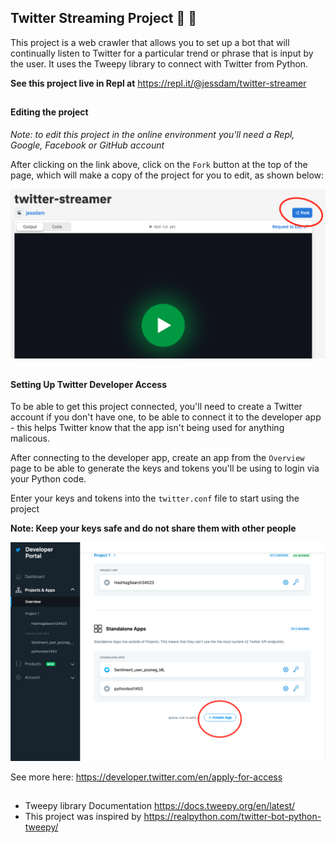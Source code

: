 ## Twitter Streaming Project :duck: :robot:

This project is a web crawler that allows you to set up a bot that will continually listen to Twitter for a particular trend or phrase that is input by the user. It uses the Tweepy library to connect with Twitter from Python.

__See this project live in Repl at__ https://repl.it/@jessdam/twitter-streamer

##
#### Editing the project
_Note: to edit this project in the online environment you'll need a Repl, Google, Facebook or GitHub account_

After clicking on the link above, click on the `Fork` button at the top of the page, which will make a copy of the project for you to edit, as shown below:

![Fork Button](./media/repl_fork.png)

##
#### Setting Up Twitter Developer Access
To be able to get this project connected, you'll need to create a Twitter account if you don't have one, to be able to connect it to the developer app - this helps Twitter know that the app isn't being used for anything malicous.

After connecting to the developer app, create an app from the `Overview` page to be able to generate the keys and tokens you'll be using to login via your Python code.

Enter your keys and tokens into the `twitter.conf` file to start using the project

__Note: Keep your keys safe and do not share them with other people__

![Twitter Dev Dashboard](./media/twit_dev_board.png)

See more here: https://developer.twitter.com/en/apply-for-access
##

- Tweepy library Documentation https://docs.tweepy.org/en/latest/
- This project was inspired by https://realpython.com/twitter-bot-python-tweepy/


